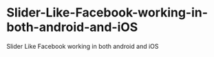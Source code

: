 Slider-Like-Facebook-working-in-both-android-and-iOS
====================================================

Slider Like Facebook working in both android and iOS
